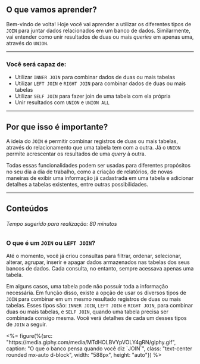 ## O que vamos aprender?

Bem-vindo de volta! Hoje você vai aprender a utilizar os diferentes tipos de `JOIN` para juntar dados relacionados em um banco de dados. Similarmente, vai entender como unir resultados de duas ou mais *queries* em apenas uma, através do `UNION`.

---

### Você será capaz de:

* Utilizar `INNER JOIN` para combinar dados de duas ou mais tabelas
* Utilizar `LEFT JOIN` e `RIGHT JOIN` para combinar dados de duas ou mais tabelas
* Utilizar `SELF JOIN` para fazer join de uma tabela com ela própria
* Unir resultados com `UNION` e `UNION ALL`

---

## Por que isso é importante?

A ideia do `JOIN` é permitir combinar registros de duas ou mais tabelas, através do relacionamento que uma tabela tem com a outra. Já o `UNION` permite acrescentar os resultados de uma *query* à outra.

Todas essas funcionalidades podem ser usadas para diferentes propósitos no seu dia a dia de trabalho, como a criação de relatórios, de novas maneiras de exibir uma informação já cadastrada em uma tabela e adicionar detalhes a tabelas existentes, entre outras possibilidades.

---

## Conteúdos

###### Tempo sugerido para realização: 80 minutos

### O que é um `JOIN` ou `LEFT JOIN`?

Até o momento, você já criou consultas para filtrar, ordenar, selecionar, alterar, agrupar, inserir e apagar dados armazenados nas tabelas dos seus bancos de dados. Cada consulta, no entanto, sempre acessava apenas uma tabela.

Em alguns casos, uma tabela pode não possuir toda a informação necessária. Em função disso, existe a opção de usar os diversos tipos de `JOIN` para combinar em um mesmo resultado registros de duas ou mais tabelas. Esses tipos são: `INNER JOIN`, `LEFT JOIN` e `RIGHT JOIN`, para combinar duas ou mais tabelas, e `SELF JOIN`, quando uma tabela precisa ser combinada consigo mesma. Você verá detalhes de cada um desses tipos de `JOIN` a seguir.

<%= figure(%{src: "https:\/\/media.giphy.com/media/MTdHOLBVYpVOLY4gRN/giphy.gif", caption: "O que o banco pensa quando você diz \`JOIN\`", class: "text-center rounded mx-auto d-block", width: "588px", height: "auto"}) %>
